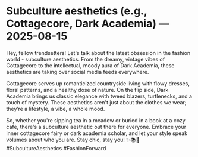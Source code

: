 # Subculture aesthetics (e.g., Cottagecore, Dark Academia) — 2025-08-15

Hey, fellow trendsetters! Let's talk about the latest obsession in the fashion world - subculture aesthetics. From the dreamy, vintage vibes of Cottagecore to the intellectual, moody aura of Dark Academia, these aesthetics are taking over social media feeds everywhere. 

Cottagecore serves up romanticized countryside living with flowy dresses, floral patterns, and a healthy dose of nature. On the flip side, Dark Academia brings us classic elegance with tweed blazers, turtlenecks, and a touch of mystery. These aesthetics aren't just about the clothes we wear; they’re a lifestyle, a vibe, a whole mood.

So, whether you're sipping tea in a meadow or buried in a book at a cozy cafe, there's a subculture aesthetic out there for everyone. Embrace your inner cottagecore fairy or dark academia scholar, and let your style speak volumes about who you are. Stay chic, stay you! ✨📚🌿 #SubcultureAesthetics #FashionForward
